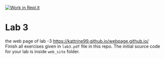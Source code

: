 [![Work in Repl.it](https://classroom.github.com/assets/work-in-replit-14baed9a392b3a25080506f3b7b6d57f295ec2978f6f33ec97e36a161684cbe9.svg)](https://classroom.github.com/online_ide?assignment_repo_id=4248403&assignment_repo_type=AssignmentRepo)
# Lab 3
the web page of lab -3 https://kattrine99.github.io/webpage.github.io/
Finish all exercises given in `lab3.pdf` file in this repo. The initial source code for your lab is inside `web_site` folder.
